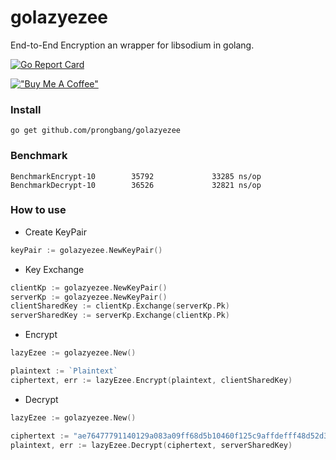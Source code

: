 # golazyezee

End-to-End Encryption an wrapper for libsodium in golang.

[![Go Report Card](https://goreportcard.com/badge/github.com/prongbang/golazyezee)](https://goreportcard.com/report/github.com/prongbang/golazyezee)

[!["Buy Me A Coffee"](https://www.buymeacoffee.com/assets/img/custom_images/orange_img.png)](https://www.buymeacoffee.com/prongbang)

### Install

```
go get github.com/prongbang/golazyezee
```

### Benchmark

```shell
BenchmarkEncrypt-10        35792             33285 ns/op
BenchmarkDecrypt-10        36526             32821 ns/op
```

### How to use

- Create KeyPair

```go
keyPair := golazyezee.NewKeyPair()
```

- Key Exchange

```go
clientKp := golazyezee.NewKeyPair()
serverKp := golazyezee.NewKeyPair()
clientSharedKey := clientKp.Exchange(serverKp.Pk)
serverSharedKey := serverKp.Exchange(clientKp.Pk)
```

- Encrypt

```go
lazyEzee := golazyezee.New()

plaintext := `Plaintext`
ciphertext, err := lazyEzee.Encrypt(plaintext, clientSharedKey)
```

- Decrypt

```go
lazyEzee := golazyezee.New()

ciphertext := "ae76477791140129a083a09ff68d5b10460f125c9affdefff48d52d30d774a7c3f42f364ea581eb9b114a65cdbf535171a"
plaintext, err := lazyEzee.Decrypt(ciphertext, serverSharedKey)
```